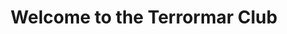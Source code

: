 ---
title : "Welcome to the Terrormar Club"
# full screen navigation
first_name : "Terrormar"
last_name : "Club"
bg_image : "images/slider/Alderney1.jpg"
# animated text loop
occupations:
- "Du pain .."
- "Du vin .."
- "Du boursin."

# slider background image loop
slider_images:
- "images/slider/Alderney1.jpg"
- "images/slider/Alderney2.jpg"
- "images/slider/Alderney3.jpg"
- "images/slider/Alderney0.jpg"
- "images/slider/Alderney1.jpg"
- "images/slider/Alderney2.jpg"
- "images/slider/Alderney3.jpg"
- "images/slider/Alderney4.jpg"
- "images/slider/Alderney5.jpg"
- "images/slider/Alderney6.jpg"
- "images/slider/Alderney7.jpg"
- "images/slider/Alderney8.jpg"
- "images/slider/Alderney9.jpg"
- "images/slider/Alderney10.jpg"
- "images/slider/Alderney11.jpg"
- "images/slider/Alderney12.jpg"
- "images/slider/Alderney13.jpg"
- "images/slider/Alderney14.jpg"
- "images/slider/Alderney15.jpg"
- "images/slider/Alderney16.jpg"
- "images/slider/Alderney17.jpg"
- "images/slider/Alderney18.jpg"
- "images/slider/Alderney19.jpg"
- "images/slider/Alderney20.jpg"
- "images/slider/Alderney21.jpg"
- "images/slider/Alderney22.jpg"
- "images/slider/Alderney23.jpg"
- "images/slider/Alderney24.jpg"
- "images/slider/Alderney25.jpg"
- "images/slider/Alderney26.jpg"
- "images/slider/Alderney27.jpg"
- "images/slider/Alderney28.jpg"
- "images/slider/Alderney29.jpg"
- "images/slider/Alderney30.jpg"
- "images/slider/Alderney31.jpg"
- "images/slider/Alderney32.jpg"
- "images/slider/Alderney33.jpg"
- "images/slider/Alderney34.jpg"
- "images/slider/Alderney35.jpg"
- "images/slider/Alderney36.jpg"
- "images/slider/Alderney37.jpg"
- "images/slider/Alderney38.jpg"
- "images/slider/Alderney39.jpg"
- "images/slider/Alderney40.jpg"
- "images/slider/Alderney41.jpg"
- "images/slider/Alderney42.jpg"
- "images/slider/Alderney43.jpg"
- "images/slider/Alderney44.jpg"
- "images/slider/Alderney45.jpg"
- "images/slider/Alderney46.jpg"
- "images/slider/Alderney47.jpg"
- "images/slider/Alderney48.jpg"
- "images/slider/Alderney49.jpg"
- "images/slider/Alderney50.jpg"
- "images/slider/Alderney51.jpg"
- "images/slider/Alderney52.jpg"
- "images/slider/Alderney53.jpg"
- "images/slider/Alderney54.jpg"
- "images/slider/Alderney55.jpg"
- "images/slider/Alderney56.jpg"
- "images/slider/Alderney57.jpg"
- "images/slider/Alderney58.jpg"
- "images/slider/Alderney59.jpg"
- "images/slider/Alderney60.jpg"
- "images/slider/Alderney61.jpg"
- "images/slider/Alderney62.jpg"
- "images/slider/Alderney63.jpg"
- "images/slider/Alderney64.jpg"

# button
button:
  enable : true
  label : "CONTACT US"
  link : "#contact"


# custom style
custom_class: "" 
custom_attributes: "" 
custom_css: ""

---